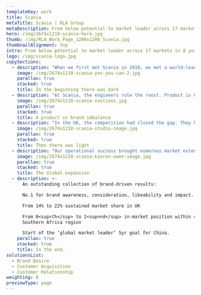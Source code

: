 ```yaml
---
templateKey: work
title: Scania
metaTitle: Scania | RLA Group
metaDescription: From below potential to market leader across 17 markets in 8 years
hero: /img/2674x1218-scania-hero.jpg
thumb: /img/RLA_Work_Page_1200x1200_Scania.jpg
thumbnailAlignment: top
intro: From below potential to market leader across 17 markets in 8 years
logo: /img/scania-logo.jpg
copySections:
  - description: "When we first met Scania in 2010, we met a world-leader in engineering capability, quality and technology. Revered by diehard customers and those in the know inside the industry. But we also met a company losing ground to resurgent competitors in Mercedes and Volvo. Scania, the best built, but most expensive truck on the market (by some margin) wasn’t justifying it’s premium in a meaningful way to repel the competition.\r"
    image: /img/2674x1218-scania-yes-you-can-2.jpg
    parallax: true
    stacked: true
    title: In the beginning there was dark
  - description: "At Scania, the engineers rule the roost. Product is king. And oh boy, is Scania’s product supreme in almost every commercially important KPI when running a haulage business. So why then, is this strength not accepted by too many customers across several markets? Because a chronic lack of focus on brand positioning and compelling persuasion was contriving to ensure that the Scania proposition lacked purpose and difference. On a global scale. A criminal situation when the core product was so good.\r"
    image: /img/2674x1218-scania-soutions.jpg
    parallax: true
    stacked: true
    title: A product vs brand imbalance
  - description: "In the UK, the competition had closed the gap. They had successfully raised awareness and the belief they were as good, if not better, than Scania. So, we undertook a root and branch review of the UK marketplace and rebuilt the brand’s positioning within the UK. A rallying call, “You Can”, with the backing of a full-throttle, through-the-line campaign captured the imagination of the industry, propelling Scania up the desirability stakes. Reinforced extensively internally, the campaign ran in multiple stages for 7 years and re-established Scania as the number one, most desirable brand in the market.\r"
    image: /img/2674x1218-scania-studio-image.jpg
    parallax: true
    stacked: true
    title: Then there was light
  - description: "Our operational success brought numerous market extensions to RLA. The Southern Africa region, Central Eastern Europe and South East Asia with projects as diverse as ownership CRM, Parts loyalty campaigns and a premium launch event for the new luxury coach in Singapore to name a few. Culminating in RLA’s latest major account which is to propel the Chinese market performance from unmentionably small to the largest truck market for Scania in the world by 2023. \r"
    image: /img/2674x1218-scania-kieron-owen-image.jpg
    parallax: true
    stacked: true
    title: The Global expansion
  - description: >-
      An outstanding collection of brand-driven results:

      No.1 for brand awareness, consideration, likeability and impact.

      From 14% to 22% sustained market share in UK

      From 8<sup>th</sup> to 2<sup>nd</sup> in-market position within 4 yrs for
      Southern Africa region

      Start of the ‘global market leader’ 5yr goal for China.
    parallax: true
    stacked: true
    title: In the end.
solutionsList:
  - Brand Desire
  - Customer Acquisition
  - Customer Relationship
weighting: 0
previewType: page
---
```



